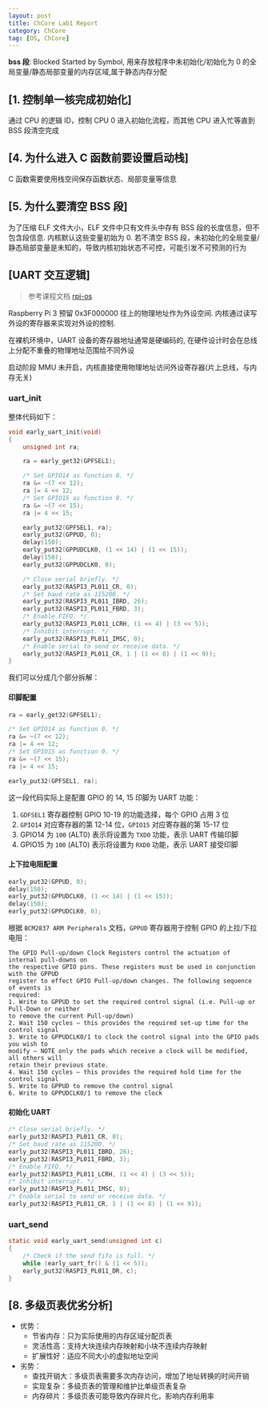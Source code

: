 ```yaml
---
layout: post
title: ChCore Lab1 Report
category: ChCore
tag: [OS, ChCore]
---
```

**bss 段**: Blocked Started by Symbol, 用来存放程序中未初始化/初始化为 0 的全局变量/静态局部变量的内存区域,属于静态内存分配

## [1. 控制单一核完成初始化]
通过 CPU 的逻辑 ID，控制 CPU 0 进入初始化流程，而其他 CPU 进入忙等直到 BSS 段清空完成

## [4. 为什么进入 C 函数前要设置启动栈]
C 函数需要使用栈空间保存函数状态、局部变量等信息

## [5. 为什么要清空 BSS 段]
为了压缩 ELF 文件大小，ELF 文件中只有文件头中存有 BSS 段的长度信息，但不包含段信息. 内核默认这些变量初始为 0. 若不清空 BSS 段，未初始化的全局变量/静态局部变量是未知的，导致内核初始状态不可控，可能引发不可预测的行为

## [UART 交互逻辑]
> 参考课程文档 [rpi-os](https://github.com/s-matyukevich/raspberry-pi-os/blob/master/docs/lesson01/rpi-os.md)

Raspberry Pi 3 预留 0x3F000000 往上的物理地址作为外设空间. 内核通过读写外设的寄存器来实现对外设的控制. 

在裸机环境中，UART 设备的寄存器地址通常是硬编码的, 在硬件设计时会在总线上分配不重叠的物理地址范围给不同外设

启动阶段 MMU 未开启，内核直接使用物理地址访问外设寄存器(片上总线，与内存无关)

### **uart_init**
整体代码如下：
```C
void early_uart_init(void)
{
    unsigned int ra;

    ra = early_get32(GPFSEL1);

    /* Set GPIO14 as function 0. */
    ra &= ~(7 << 12);
    ra |= 4 << 12;
    /* Set GPIO15 as function 0. */
    ra &= ~(7 << 15);
    ra |= 4 << 15;

    early_put32(GPFSEL1, ra);
    early_put32(GPPUD, 0);
    delay(150);
    early_put32(GPPUDCLK0, (1 << 14) | (1 << 15));
    delay(150);
    early_put32(GPPUDCLK0, 0);

    /* Close serial briefly. */
    early_put32(RASPI3_PL011_CR, 0);
    /* Set baud rate as 115200. */
    early_put32(RASPI3_PL011_IBRD, 26);
    early_put32(RASPI3_PL011_FBRD, 3);
    /* Enable FIFO. */
    early_put32(RASPI3_PL011_LCRH, (1 << 4) | (3 << 5));
    /* Inhibit interrupt. */
    early_put32(RASPI3_PL011_IMSC, 0);
    /* Enable serial to send or receive data. */
    early_put32(RASPI3_PL011_CR, 1 | (1 << 8) | (1 << 9));
}
```
我们可以分成几个部分拆解：

#### 印脚配置
```C
ra = early_get32(GPFSEL1);

/* Set GPIO14 as function 0. */
ra &= ~(7 << 12);
ra |= 4 << 12;
/* Set GPIO15 as function 0. */
ra &= ~(7 << 15);
ra |= 4 << 15;

early_put32(GPFSEL1, ra);
```
这一段代码实际上是配置 GPIO 的 14, 15 印脚为 UART 功能：
1. `GDFSEL1` 寄存器控制 GPIO 10-19 的功能选择，每个 GPIO 占用 3 位
2. `GPIO14` 对应寄存器的第 12-14 位，`GPIO15` 对应寄存器的第 15-17 位
3. GPIO14 为 `100` (ALT0) 表示将设置为 `TXD0` 功能，表示 UART 传输印脚
4. GPIO15 为 `100` (ALT0) 表示将设置为 `RXD0` 功能，表示 UART 接受印脚
    
#### 上下拉电阻配置
```C
early_put32(GPPUD, 0);
delay(150);
early_put32(GPPUDCLK0, (1 << 14) | (1 << 15));
delay(150);
early_put32(GPPUDCLK0, 0);
```
根据 `BCM2837 ARM Peripherals` 文档，`GPPUD` 寄存器用于控制 GPIO 的上拉/下拉电阻：
```
The GPIO Pull-up/down Clock Registers control the actuation of internal pull-downs on
the respective GPIO pins. These registers must be used in conjunction with the GPPUD
register to effect GPIO Pull-up/down changes. The following sequence of events is
required:
1. Write to GPPUD to set the required control signal (i.e. Pull-up or Pull-Down or neither
to remove the current Pull-up/down)
2. Wait 150 cycles – this provides the required set-up time for the control signal
3. Write to GPPUDCLK0/1 to clock the control signal into the GPIO pads you wish to
modify – NOTE only the pads which receive a clock will be modified, all others will
retain their previous state.
4. Wait 150 cycles – this provides the required hold time for the control signal
5. Write to GPPUD to remove the control signal
6. Write to GPPUDCLK0/1 to remove the clock
```

#### 初始化 UART
```C
/* Close serial briefly. */
early_put32(RASPI3_PL011_CR, 0);
/* Set baud rate as 115200. */
early_put32(RASPI3_PL011_IBRD, 26);
early_put32(RASPI3_PL011_FBRD, 3);
/* Enable FIFO. */
early_put32(RASPI3_PL011_LCRH, (1 << 4) | (3 << 5));
/* Inhibit interrupt. */
early_put32(RASPI3_PL011_IMSC, 0);
/* Enable serial to send or receive data. */
early_put32(RASPI3_PL011_CR, 1 | (1 << 8) | (1 << 9));
```

### **uart_send**
```C
static void early_uart_send(unsigned int c)
{
	/* Check if the send fifo is full. */
	while (early_uart_fr() & (1 << 5));
	early_put32(RASPI3_PL011_DR, c);
}
```

## [8. 多级页表优劣分析]
- 优势：
    - 节省内存：只为实际使用的内存区域分配页表
    - 灵活性高：支持大块连续内存映射和小块不连续内存映射
    - 扩展性好：适应不同大小的虚拟地址空间
- 劣势：
    - 查找开销大：多级页表需要多次内存访问，增加了地址转换的时间开销
    - 实现复杂：多级页表的管理和维护比单级页表复杂
    - 内存碎片：多级页表可能导致内存碎片化，影响内存利用率

> 

